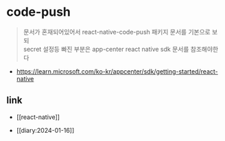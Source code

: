 # code-push
> 문서가 혼재되어있어서 react-native-code-push 패키지 문서를 기본으로 보되  
> secret 설정등 빠진 부분은 app-center react native sdk 문서를 참조해야한다

+ https://learn.microsoft.com/ko-kr/appcenter/sdk/getting-started/react-native

## link
- [[react-native]]
+ [[diary:2024-01-16]]
